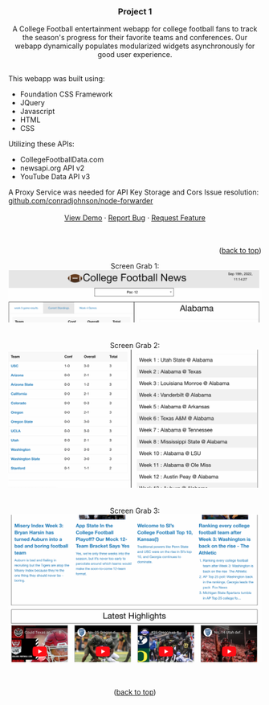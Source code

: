 
<a name="top"></a>


<!-- PROJECT LOGO -->
<br />
<div align="center">
  

<h3 align="center">Project 1 </h3>
  <p align="center">
    A College Football entertainment webapp for college football fans to track the season's progress for their favorite teams and conferences.  
    Our webapp dynamically populates modularized widgets asynchronously for good user experience.  
  </p> <br />
  <div align="left">
       This webapp was built using:
    <ul>
        <li>Foundation CSS Framework</li>
        <li>JQuery</li>
        <li>Javascript</li>
        <li>HTML</li>
        <li>CSS</li>
    </ul>
    Utilizing these APIs:
    <ul>
        <li>CollegeFootballData.com</li>
        <li>newsapi.org API v2</li>
        <li>YouTube Data API v3</li>
    </ul>
    A Proxy Service was needed for API Key Storage and Cors Issue resolution:
    <a href="https://github.com/conradjohnson/node-forwarder"> github.com/conradjohnson/node-forwarder</a>
    </div>
    <br />
    <a href="https://zachallen579.github.io/project-01" target="_blank">View Demo</a>
    ·
    <a href="https://github.com/zachallen579/project-01/issues">Report Bug</a>
    ·
    <a href="https://github.com/zachallen579/project-01/issues">Request Feature</a>
    <br/><br/><br/>
<p align="right">(<a href="#readme-top">back to top</a>)</p>
    Screen Grab 1:<br/>
    <img src="assets/img/screenshot1.png" alt="Screen Grab 1" />
    <br/>
    <br/>
    <br/>
    Screen Grab 2:<br/>
    <img src="assets/img/screenshot2.png" alt="Screen Grab 2" />
    <br/>
    <br/>
    <br/>
    Screen Grab 3:<br/>
    <img src="assets/img/screenshot3.png" alt="Screen Grab 3" />
    <br/>
    <br/>
    <br/>
    <p>(<a href="#top">back to top</a>)</p>
   
  </p>
</div>






